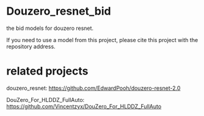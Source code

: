 # Douzero_resnet_bid
the bid models for douzero resnet.

If you need to use a model from this project, please cite this project with the repository address.

# related projects

douzero_resnet: https://github.com/EdwardPooh/douzero-resnet-2.0

DouZero_For_HLDDZ_FullAuto: https://github.com/Vincentzyx/DouZero_For_HLDDZ_FullAuto

